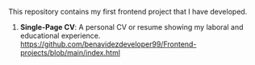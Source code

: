 This repository contains my first frontend project that I have developed.

1. **Single-Page CV**: A personal CV or resume showing my laboral and educational experience.
https://github.com/benavidezdeveloper99/Frontend-projects/blob/main/index.html
